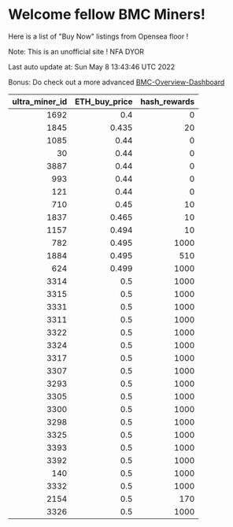 # Welcome fellow BMC Miners!
Here is a list of "Buy Now" listings from Opensea floor !

Note: This is an unofficial site ! NFA DYOR

Last auto update at: Sun May  8 13:43:46 UTC 2022

Bonus: Do check out a more advanced [BMC-Overview-Dashboard](https://dune.com/defifunk/BMC-Overview-Dashboard)


|   ultra_miner_id |   ETH_buy_price |   hash_rewards |
|-----------------:|----------------:|---------------:|
|             1692 |           0.4   |              0 |
|             1845 |           0.435 |             20 |
|             1085 |           0.44  |              0 |
|               30 |           0.44  |              0 |
|             3887 |           0.44  |              0 |
|              993 |           0.44  |              0 |
|              121 |           0.44  |              0 |
|              710 |           0.45  |             10 |
|             1837 |           0.465 |             10 |
|             1157 |           0.494 |             10 |
|              782 |           0.495 |           1000 |
|             1884 |           0.495 |            510 |
|              624 |           0.499 |           1000 |
|             3314 |           0.5   |           1000 |
|             3315 |           0.5   |           1000 |
|             3331 |           0.5   |           1000 |
|             3311 |           0.5   |           1000 |
|             3322 |           0.5   |           1000 |
|             3324 |           0.5   |           1000 |
|             3317 |           0.5   |           1000 |
|             3307 |           0.5   |           1000 |
|             3293 |           0.5   |           1000 |
|             3305 |           0.5   |           1000 |
|             3300 |           0.5   |           1000 |
|             3298 |           0.5   |           1000 |
|             3325 |           0.5   |           1000 |
|             3393 |           0.5   |           1000 |
|             3392 |           0.5   |           1000 |
|              140 |           0.5   |           1000 |
|             3332 |           0.5   |           1000 |
|             2154 |           0.5   |            170 |
|             3326 |           0.5   |           1000 |